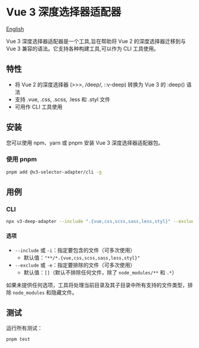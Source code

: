 # Vue 3 深度选择器适配器

[English](./README.md)

Vue 3 深度选择器适配器是一个工具,旨在帮助将 Vue 2 的深度选择器迁移到与 Vue 3 兼容的语法。它支持各种构建工具,可以作为 CLI 工具使用。

## 特性

- 将 Vue 2 的深度选择器 (>>>, /deep/, ::v-deep) 转换为 Vue 3 的 :deep() 语法
- 支持 .vue, .css, .scss, .less 和 .styl 文件
- 可用作 CLI 工具使用

## 安装

您可以使用 npm、yarn 或 pnpm 安装 Vue 3 深度选择器适配器包。

### 使用 pnpm

```bash
pnpm add @v3-selector-adapter/cli -g
```

## 用例

### CLI

```bash
npx v3-deep-adapter --include ".{vue,css,scss,sass,less,styl}" --exclude "node_modules/**"
```

#### 选项

- `--include` 或 `-i`：指定要包含的文件（可多次使用）
  - 默认值：`"**/*.{vue,css,scss,sass,less,styl}"`
- `--exclude` 或 `-e`：指定要排除的文件（可多次使用）
  - 默认值：`[]`（默认不排除任何文件，除了 `node_modules/**` 和 `.*`）

如果未提供任何选项，工具将处理当前目录及其子目录中所有支持的文件类型，排除 `node_modules` 和隐藏文件。

## 测试

运行所有测试：

```bash
pnpm test
```
